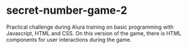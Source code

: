 # secret-number-game-2
Practical challenge during Alura training on basic programming with Javascript, HTML and CSS. On this version of the game, there is HTML components for user interactions during the game.
